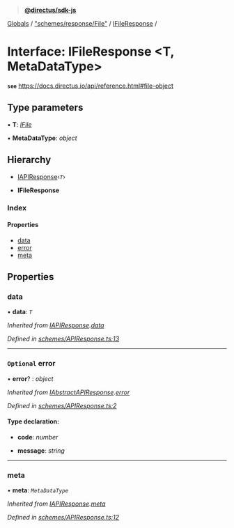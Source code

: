 > **[@directus/sdk-js](../README.md)**

[Globals](../README.md) / ["schemes/response/File"](../modules/_schemes_response_file_.md) / [IFileResponse](_schemes_response_file_.ifileresponse.md) /

# Interface: IFileResponse <**T, MetaDataType**>

**`see`** https://docs.directus.io/api/reference.html#file-object

## Type parameters

▪ **T**: *[IFile](_schemes_directus_file_.ifile.md)*

▪ **MetaDataType**: *object*

## Hierarchy

  * [IAPIResponse](_schemes_apiresponse_.iapiresponse.md)‹*`T`*›

  * **IFileResponse**

### Index

#### Properties

* [data](_schemes_response_file_.ifileresponse.md#data)
* [error](_schemes_response_file_.ifileresponse.md#optional-error)
* [meta](_schemes_response_file_.ifileresponse.md#meta)

## Properties

###  data

• **data**: *`T`*

*Inherited from [IAPIResponse](_schemes_apiresponse_.iapiresponse.md).[data](_schemes_apiresponse_.iapiresponse.md#data)*

*Defined in [schemes/APIResponse.ts:13](https://github.com/janbiasi/sdk-js/blob/b445ae7/src/schemes/APIResponse.ts#L13)*

___

### `Optional` error

• **error**? : *object*

*Inherited from [IAbstractAPIResponse](_schemes_apiresponse_.iabstractapiresponse.md).[error](_schemes_apiresponse_.iabstractapiresponse.md#optional-error)*

*Defined in [schemes/APIResponse.ts:2](https://github.com/janbiasi/sdk-js/blob/b445ae7/src/schemes/APIResponse.ts#L2)*

#### Type declaration:

* **code**: *number*

* **message**: *string*

___

###  meta

• **meta**: *`MetaDataType`*

*Inherited from [IAPIResponse](_schemes_apiresponse_.iapiresponse.md).[meta](_schemes_apiresponse_.iapiresponse.md#meta)*

*Defined in [schemes/APIResponse.ts:12](https://github.com/janbiasi/sdk-js/blob/b445ae7/src/schemes/APIResponse.ts#L12)*